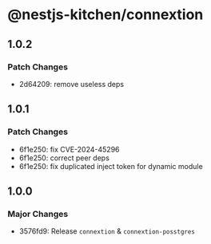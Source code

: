 # @nestjs-kitchen/connextion

## 1.0.2

### Patch Changes

- 2d64209: remove useless deps

## 1.0.1

### Patch Changes

- 6f1e250: fix CVE-2024-45296
- 6f1e250: correct peer deps
- 6f1e250: fix duplicated inject token for dynamic module

## 1.0.0

### Major Changes

- 3576fd9: Release `connextion` & `connextion-posstgres`
